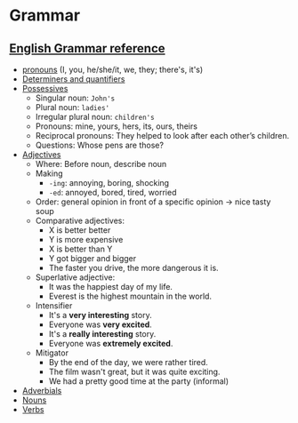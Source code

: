 Grammar
====

## [English Grammar reference](https://learnenglish.britishcouncil.org/english-grammar-reference)

- [pronouns](https://learnenglish.britishcouncil.org/english-grammar-reference/pronouns) (I, you, he/she/it, we, they; there's, it's)
- [Determiners and quantifiers](https://learnenglish.britishcouncil.org/english-grammar-reference/determiners-and-quantifiers)
- [Possessives](https://learnenglish.britishcouncil.org/english-grammar-reference/possessives)
    - Singular noun: `John's`
    - Plural noun: `ladies'`
    - Irregular plural noun: `children's`
    - Pronouns: mine, yours, hers, its, ours, theirs
    - Reciprocal pronouns: They helped to look after each other’s children.
    - Questions: Whose pens are those?
- [Adjectives](https://learnenglish.britishcouncil.org/english-grammar-reference/adjectives)
    - Where: Before noun, describe noun
    - Making
        - `-ing`: annoying, boring, shocking
        - `-ed`: annoyed, bored, tired, worried
    - Order: general opinion in front of a specific opinion -> nice tasty soup
    - Comparative adjectives:
        - X is better better
        - Y is more expensive
        - X is better than Y
        - Y got bigger and bigger
        - The faster you drive, the more dangerous it is.
    - Superlative adjective:
        - It was the happiest day of my life.
        - Everest is the highest mountain in the world.
    - Intensifier
        - It's a **very interesting** story.
        - Everyone was **very excited**.
        - It's a **really interesting** story.
        - Everyone was **extremely excited**.
    - Mitigator
        - By the end of the day, we were rather tired.
        - The film wasn't great, but it was quite exciting.
        - We had a pretty good time at the party (informal)
- [Adverbials](https://learnenglish.britishcouncil.org/english-grammar-reference/adverbials)
- [Nouns](https://learnenglish.britishcouncil.org/english-grammar-reference/nouns)
- [Verbs](https://learnenglish.britishcouncil.org/english-grammar-reference/verbs)
